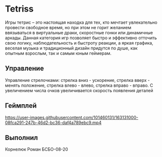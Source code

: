 # Tetriss

Игры тетрис – это настоящая находка для тех, кто мечтает увлекательно провести свободное время, но при этом не горит желанием ввязываться в виртуальные драки, скоростные гонки или динамичные аркады. Данная категория игр позволяет быстро и эффективно отточить свою логику, наблюдательность и быстроту реакции, а яркая графика, веселая музыка и традиционный дизайн придутся по душе, как опытным взрослым, так и самым юным геймерам.

## Управление 

Управление стрелочками: стрелка вниз - ускорение, стрелка вверх - менять положение, стрелка влево - влево, стрелка вправо - вправо. С увеличением числа очков увеличивается скорость появления деталей 

## Геймплей 

https://user-images.githubusercontent.com/101460131/163131000-08fca291-247b-46d2-bc36-daf4a789ebc9.mp4

 

## Выполнил 
Корнелюк Роман БСБО-08-20
